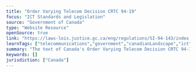 ```yaml
---
title: "Order Varying Telecom Decision CRTC 94-19"
focus: "ICT Standards and Legislation"
source: "Government of Canada"
type: "Website Resource"
openSource: true
link: "https://laws-lois.justice.gc.ca/eng/regulations/SI-94-143/index.html"
learnTags: ["telecommunications","government","canadianLandscape","ict","legislationAndLaw","rights"]
summary: "The text of Canada's Order Varying Telecom Decision CRTC 94-19."
keywords: []
jurisdiction: ["Canada"]
---
```

